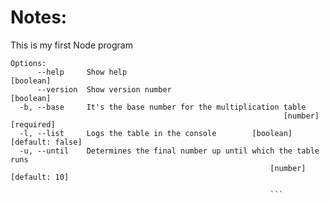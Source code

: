 # Notes:

This is my first Node program

````
Options:
      --help     Show help                                             [boolean]
      --version  Show version number                                   [boolean]
  -b, --base     It's the base number for the multiplication table
                                                             [number] [required]
  -l, --list     Logs the table in the console        [boolean] [default: false]
  -u, --until    Determines the final number up until which the table runs
                                                          [number] [default: 10]

                                                          ```
````
